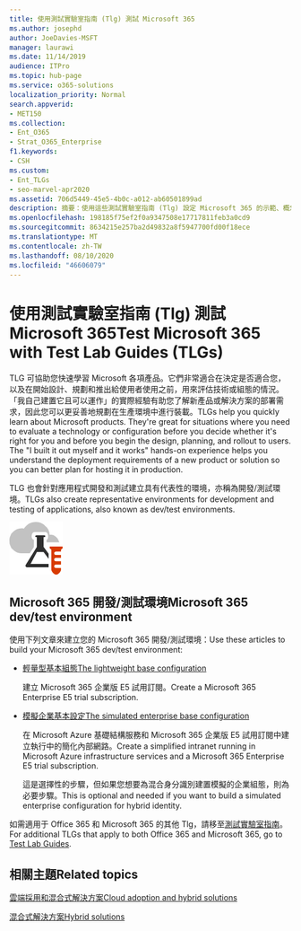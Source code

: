 ```yaml
---
title: 使用測試實驗室指南 (Tlg) 測試 Microsoft 365
ms.author: josephd
author: JoeDavies-MSFT
manager: laurawi
ms.date: 11/14/2019
audience: ITPro
ms.topic: hub-page
ms.service: o365-solutions
localization_priority: Normal
search.appverid:
- MET150
ms.collection:
- Ent_O365
- Strat_O365_Enterprise
f1.keywords:
- CSH
ms.custom:
- Ent_TLGs
- seo-marvel-apr2020
ms.assetid: 706d5449-45e5-4b0c-a012-ab60501899ad
description: 摘要：使用這些測試實驗室指南 (Tlg) 設定 Microsoft 365 的示範、概念證明或開發/測試環境。
ms.openlocfilehash: 198185f75ef2f0a9347508e17717811feb3a0cd9
ms.sourcegitcommit: 8634215e257ba2d49832a8f5947700fd00f18ece
ms.translationtype: MT
ms.contentlocale: zh-TW
ms.lasthandoff: 08/10/2020
ms.locfileid: "46606079"
---
```

# <a name="test-microsoft-365-with-test-lab-guides-tlgs"></a><span data-ttu-id="77410-103">使用測試實驗室指南 (Tlg) 測試 Microsoft 365</span><span class="sxs-lookup"><span data-stu-id="77410-103">Test Microsoft 365 with Test Lab Guides (TLGs)</span></span>

<span data-ttu-id="77410-p101">TLG 可協助您快速學習 Microsoft 各項產品。它們非常適合在決定是否適合您，以及在開始設計、規劃和推出給使用者使用之前，用來評估技術或組態的情況。「我自己建置它且可以運作」的實際經驗有助您了解新產品或解決方案的部署需求，因此您可以更妥善地規劃在生產環境中進行裝載。</span><span class="sxs-lookup"><span data-stu-id="77410-p101">TLGs help you quickly learn about Microsoft products. They're great for situations where you need to evaluate a technology or configuration before you decide whether it's right for you and before you begin the design, planning, and rollout to users. The "I built it out myself and it works" hands-on experience helps you understand the deployment requirements of a new product or solution so you can better plan for hosting it in production.</span></span>
  
<span data-ttu-id="77410-107">TLG 也會針對應用程式開發和測試建立具有代表性的環境，亦稱為開發/測試環境。</span><span class="sxs-lookup"><span data-stu-id="77410-107">TLGs also create representative environments for development and testing of applications, also known as dev/test environments.</span></span>
  
![Microsoft Cloud 中的測試實驗室指南](media/24ad0d1b-3274-40fb-972a-b8188b7268d1.png)
  
## <a name="microsoft-365-devtest-environment"></a><span data-ttu-id="77410-109">Microsoft 365 開發/測試環境</span><span class="sxs-lookup"><span data-stu-id="77410-109">Microsoft 365 dev/test environment</span></span>

<span data-ttu-id="77410-110">使用下列文章來建立您的 Microsoft 365 開發/測試環境：</span><span class="sxs-lookup"><span data-stu-id="77410-110">Use these articles to build your Microsoft 365 dev/test environment:</span></span>
  
- [<span data-ttu-id="77410-111">輕量型基本組態</span><span class="sxs-lookup"><span data-stu-id="77410-111">The lightweight base configuration</span></span>](https://docs.microsoft.com/microsoft-365/enterprise/lightweight-base-configuration-microsoft-365-enterprise)
    
    <span data-ttu-id="77410-112">建立 Microsoft 365 企業版 E5 試用訂閱。</span><span class="sxs-lookup"><span data-stu-id="77410-112">Create a Microsoft 365 Enterprise E5 trial subscription.</span></span>

- [<span data-ttu-id="77410-113">模擬企業基本設定</span><span class="sxs-lookup"><span data-stu-id="77410-113">The simulated enterprise base configuration</span></span>](https://docs.microsoft.com/microsoft-365/enterprise/simulated-ent-base-configuration-microsoft-365-enterprise)
    
    <span data-ttu-id="77410-114">在 Microsoft Azure 基礎結構服務和 Microsoft 365 企業版 E5 試用訂閱中建立執行中的簡化內部網路。</span><span class="sxs-lookup"><span data-stu-id="77410-114">Create a simplified intranet running in Microsoft Azure infrastructure services and a Microsoft 365 Enterprise E5 trial subscription.</span></span> 

    <span data-ttu-id="77410-115">這是選擇性的步驟，但如果您想要為混合身分識別建置模擬的企業組態，則為必要步驟。</span><span class="sxs-lookup"><span data-stu-id="77410-115">This is optional and needed if you want to build a simulated enterprise configuration for hybrid identity.</span></span>
    
<span data-ttu-id="77410-116">如需適用于 Office 365 和 Microsoft 365 的其他 Tlg，請移至[測試實驗室指南](https://docs.microsoft.com/microsoft-365/enterprise/m365-enterprise-test-lab-guides)。</span><span class="sxs-lookup"><span data-stu-id="77410-116">For additional TLGs that apply to both Office 365 and Microsoft 365, go to [Test Lab Guides](https://docs.microsoft.com/microsoft-365/enterprise/m365-enterprise-test-lab-guides).</span></span>  
    
## <a name="related-topics"></a><span data-ttu-id="77410-117">相關主題</span><span class="sxs-lookup"><span data-stu-id="77410-117">Related topics</span></span>

[<span data-ttu-id="77410-118">雲端採用和混合式解決方案</span><span class="sxs-lookup"><span data-stu-id="77410-118">Cloud adoption and hybrid solutions</span></span>](cloud-adoption-and-hybrid-solutions.yml)
  
[<span data-ttu-id="77410-119">混合式解決方案</span><span class="sxs-lookup"><span data-stu-id="77410-119">Hybrid solutions</span></span>](hybrid-solutions.md)
